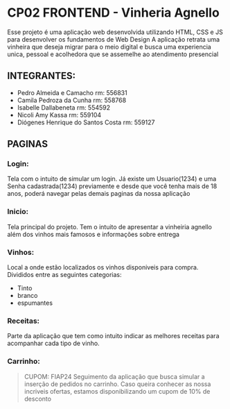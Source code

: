 # CP02 FRONTEND - Vinheria Agnello

Esse projeto é uma aplicação web desenvolvida utilizando HTML, CSS e JS para desenvolver os fundamentos de Web Design
A aplicação retrata uma vinheira que deseja migrar para o meio digital e busca uma experiencia unica, pessoal e acolhedora que se assemelhe ao atendimento presencial

## INTEGRANTES:

- Pedro Almeida e Camacho rm: 556831
- Camila Pedroza da Cunha rm: 558768
- Isabelle Dallabeneta rm: 554592
- Nicoli Amy Kassa rm: 559104
- Diógenes Henrique do Santos Costa rm: 559127

## PAGINAS
### Login:
Tela com o intuito de simular um login. Já existe um Usuario(1234) e uma Senha cadastrada(1234) previamente e desde que você tenha mais de 18 anos, poderá navegar pelas demais paginas da nossa aplicação

### Inicio:
Tela principal do projeto. Tem o intuito de apresentar a vinheiria agnello além dos vinhos mais famosos e informações sobre entrega 

### Vinhos:
Local a onde estão localizados os vinhos disponiveis para compra. Divididos entre as seguintes categorias: 
- Tinto
- branco
- espumantes
  
### Receitas:
Parte da aplicação que tem como intuito indicar as melhores receitas para acompanhar cada tipo de vinho.

### Carrinho:
> CUPOM: FIAP24
Seguimento da aplicação que busca simular a inserção de pedidos no carrinho.
Caso queira conhecer as nossa incriveis ofertas, estamos disponibilizando um cupom de 10% de desconto
